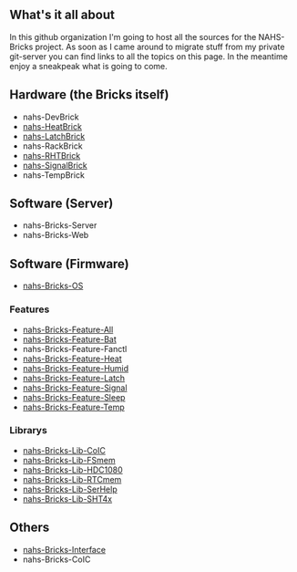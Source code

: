 ## What's it all about

In this github organization I'm going to host all the sources for the NAHS-Bricks project.
As soon as I came around to migrate stuff from my private git-server you can find links to all the topics on this page.
In the meantime enjoy a sneakpeak what is going to come.

## Hardware (the Bricks itself)

  * nahs-DevBrick
  * [nahs-HeatBrick](https://github.com/NAHS-Bricks/HeatBrick)
  * [nahs-LatchBrick](https://github.com/NAHS-Bricks/LatchBrick)
  * nahs-RackBrick
  * [nahs-RHTBrick](https://github.com/NAHS-Bricks/RHTBrick)
  * [nahs-SignalBrick](https://github.com/NAHS-Bricks/SignalBrick)
  * nahs-TempBrick
  
## Software (Server)

  * nahs-Bricks-Server
  * nahs-Bricks-Web
  
## Software (Firmware)

  * [nahs-Bricks-OS](https://github.com/NAHS-Bricks/OS)

### Features

  * [nahs-Bricks-Feature-All](https://github.com/NAHS-Bricks/Feature-All)
  * [nahs-Bricks-Feature-Bat](https://github.com/NAHS-Bricks/Feature-Bat)
  * nahs-Bricks-Feature-Fanctl
  * [nahs-Bricks-Feature-Heat](https://github.com/NAHS-Bricks/Feature-Heat)
  * [nahs-Bricks-Feature-Humid](https://github.com/NAHS-Bricks/Feature-Humid)
  * [nahs-Bricks-Feature-Latch](https://github.com/NAHS-Bricks/Feature-Latch)
  * [nahs-Bricks-Feature-Signal](https://github.com/NAHS-Bricks/Feature-Signal)
  * [nahs-Bricks-Feature-Sleep](https://github.com/NAHS-Bricks/Feature-Sleep)
  * [nahs-Bricks-Feature-Temp](https://github.com/NAHS-Bricks/Feature-Temp)

### Librarys

  * [nahs-Bricks-Lib-CoIC](https://github.com/NAHS-Bricks/Lib-CoIC)
  * [nahs-Bricks-Lib-FSmem](https://github.com/NAHS-Bricks/Lib-FSmem)
  * [nahs-Bricks-Lib-HDC1080](https://github.com/NAHS-Bricks/Lib-HDC1080)
  * [nahs-Bricks-Lib-RTCmem](https://github.com/NAHS-Bricks/Lib-RTCmem)
  * [nahs-Bricks-Lib-SerHelp](https://github.com/NAHS-Bricks/Lib-SerHelp)
  * [nahs-Bricks-Lib-SHT4x](https://github.com/NAHS-Bricks/Lib-SHT4x)
  
## Others

  * [nahs-Bricks-Interface](https://github.com/NAHS-Bricks/Interface)
  * nahs-Bricks-CoIC
